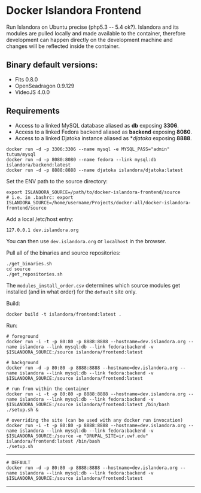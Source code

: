 Docker Islandora Frontend
================

Run Islandora on Ubuntu precise (php5.3 -- 5.4 ok?). Islandora and its modules are pulled locally and made available to the container, therefore development can happen directly on the development machine and changes will be reflected inside the container.

Binary default versions:
-------------------------------

- Fits 0.8.0
- OpenSeadragon 0.9.129
- VideoJS 4.0.0

Requirements
------------------

- Access to a linked MySQL database aliased as **db** exposing **3306**. 
- Access to a linked Fedora backend aliased as **backend** exposing **8080**. 
- Access to a linked Djatoka instance aliased as **djatoka* exposing **8888**.

```
docker run -d -p 3306:3306 --name mysql -e MYSQL_PASS="admin" tutum/mysql
docker run -d -p 8080:8080 --name fedora --link mysql:db islandora/backend:latest
docker run -d -p 8888:8888 --name djatoka islandora/djatoka:latest
```

Set the ENV path to the source directory:

```
export ISLANDORA_SOURCE=/path/to/docker-islandora-frontend/source
# i.e. in .bashrc: export ISLANDORA_SOURCE=/home/username/Projects/docker-all/docker-islandora-frontend/source
```

Add a local /etc/host entry:

```
127.0.0.1 dev.islandora.org
```

You can then use `dev.islandora.org` or `localhost` in the browser.

Pull all of the binaries and source repositories:

```
./get_binaries.sh
cd source
./get_repositories.sh
```

The `modules_install_order.csv` determines which source modules get installed (and in what order) for the `default` site only.

Build:

```
docker build -t islandora/frontend:latest .
```

Run:

```
# foreground
docker run -i -t -p 80:80 -p 8888:8888 --hostname=dev.islandora.org --name islandora --link mysql:db --link fedora:backend -v $ISLANDORA_SOURCE:/source islandora/frontend:latest

# background
docker run -d -p 80:80 -p 8888:8888 --hostname=dev.islandora.org --name islandora --link mysql:db --link fedora:backend -v $ISLANDORA_SOURCE:/source islandora/frontend:latest

# run from within the container
docker run -i -t -p 80:80 -p 8888:8888 --hostname=dev.islandora.org --name islandora --link mysql:db --link fedora:backend -v $ISLANDORA_SOURCE:/source islandora/frontend:latest /bin/bash
./setup.sh &

# overriding the site (can be used with any docker run invocation)
docker run -i -t -p 80:80 -p 8888:8888 --hostname=dev.islandora.org --name islandora --link mysql:db --link fedora:backend -v $ISLANDORA_SOURCE:/source -e "DRUPAL_SITE=ir.uwf.edu" islandora/frontend:latest /bin/bash
./setup.sh
```

---

```
# DEFAULT
docker run -d -p 80:80 -p 8888:8888 --hostname=dev.islandora.org --name islandora --link mysql:db --link fedora:backend -v $ISLANDORA_SOURCE:/source islandora/frontend:latest
```

---
